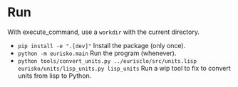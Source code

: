 # Run

With execute_command, use a `workdir` with the current directory.

- `pip install -e ".[dev]"`
  Install the package (only once).
- `python -m eurisko.main`
  Run the program (whenever).
- `python tools/convert_units.py ../eurisclo/src/units.lisp eurisko/units/lisp_units.py lisp_units`
  Run a wip tool to fix to convert units from lisp to Python.
